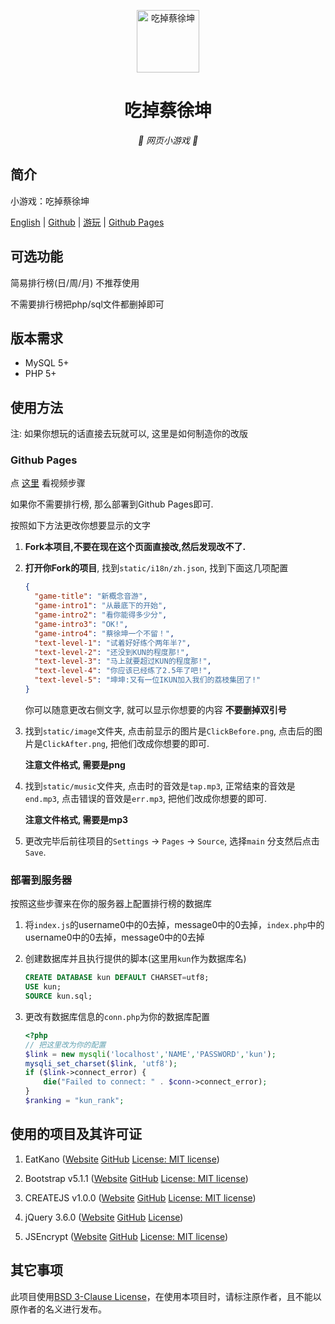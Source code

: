 <p align="center">
  <a href="https://chicxk.pages.dev/"><img src="static/image/ClickBefore.png" width="100" height="100" alt="吃掉蔡徐坤"></a>
</p>
<div align="center">

# 吃掉蔡徐坤

_🦌 网页小游戏 🥛_

</div>


## 简介

小游戏：吃掉蔡徐坤

[English](README_EN.md)
|
[Github](https://github.com/fgfobdpqjs)
|
[游玩](https://chicxk.pages.dev/)
|
[Github Pages](https://fgfobdpqjs.github.io/EatKun/)

## 可选功能

简易排行榜(日/周/月) 不推荐使用

不需要排行榜把php/sql文件都删掉即可

## 版本需求
+ MySQL 5+
+ PHP 5+

## 使用方法

注: 如果你想玩的话直接去玩就可以, 这里是如何制造你的改版

### Github Pages

点 [这里](https://www.bilibili.com/video/BV1r94y1d765) 看视频步骤

如果你不需要排行榜, 那么部署到Github Pages即可.

按照如下方法更改你想要显示的文字

1. **Fork本项目,不要在现在这个页面直接改,然后发现改不了.**

2. **打开你Fork的项目**, 找到`static/i18n/zh.json`, 找到下面这几项配置

   ```json
   {
     "game-title": "新概念音游",
     "game-intro1": "从最底下的开始",
     "game-intro2": "看你能得多少分",
     "game-intro3": "OK!",
     "game-intro4": "蔡徐坤一个不留！",
     "text-level-1": "试着好好练个两年半?",
     "text-level-2": "还没到KUN的程度那!",
     "text-level-3": "马上就要超过KUN的程度那!",
     "text-level-4": "你应该已经练了2.5年了吧!",
     "text-level-5": "坤坤:又有一位IKUN加入我们的荔枝集团了!"
   }
   ```

   你可以随意更改右侧文字, 就可以显示你想要的内容 **不要删掉双引号**

3. 找到`static/image`文件夹, 点击前显示的图片是`ClickBefore.png`, 点击后的图片是`ClickAfter.png`, 把他们改成你想要的即可.

    **注意文件格式, 需要是png**

4. 找到`static/music`文件夹, 点击时的音效是`tap.mp3`, 正常结束的音效是`end.mp3`, 点击错误的音效是`err.mp3`, 把他们改成你想要的即可.

   **注意文件格式, 需要是mp3**

5. 更改完毕后前往项目的`Settings` -> `Pages` -> `Source`, 选择`main` 分支然后点击`Save`.

### 部署到服务器

按照这些步骤来在你的服务器上配置排行榜的数据库

1. 将`index.js`的username0中的0去掉，message0中的0去掉，`index.php`中的username0中的0去掉，message0中的0去掉

2. 创建数据库并且执行提供的脚本(这里用`kun`作为数据库名)
   ```sql
   CREATE DATABASE kun DEFAULT CHARSET=utf8;
   USE kun;
   SOURCE kun.sql;
   ```

3. 更改有数据库信息的`conn.php`为你的数据库配置

   ```php
   <?php
   // 把这里改为你的配置
   $link = new mysqli('localhost','NAME','PASSWORD','kun');
   mysqli_set_charset($link, 'utf8');
   if ($link->connect_error) {
       die("Failed to connect: " . $conn->connect_error);
   }
   $ranking = "kun_rank";
   ```

## 使用的项目及其许可证

1. EatKano ([Website](https://xingye.me/game/eatkano) [GitHub](https://github.com/arcxingye/EatKano) [License: MIT license](https://github.com/arcxingye/EatKano/raw/refs/heads/main/LICENSE))

2. Bootstrap v5.1.1 ([Website](https://getbootstrap.com/) [GitHub](https://github.com/twbs/bootstrap/releases/tag/v5.1.1) [License: MIT license](https://raw.githubusercontent.com/twbs/bootstrap/refs/heads/main/LICENSE))

3. CREATEJS v1.0.0 ([Website](http://createjs.com/) [GitHub](https://github.com/CreateJS/CreateJS) [License: MIT license](https://raw.githubusercontent.com/CreateJS/CreateJS/refs/heads/master/LICENSE))

4. jQuery 3.6.0 ([Website](https://jquery.com/) [GitHub](https://github.com/jquery/jquery/releases/tag/3.6.0) [License](https://raw.githubusercontent.com/jquery/jquery/refs/heads/main/LICENSE.txt))

5. JSEncrypt ([Website](https://travistidwell.com/jsencrypt) [GitHub](https://github.com/travist/jsencrypt) [License: MIT license](https://raw.githubusercontent.com/travist/jsencrypt/refs/heads/master/LICENSE.txt))

## 其它事项

此项目使用[BSD 3-Clause License](https://raw.githubusercontent.com/fgfobdpqjs/EatKun/refs/heads/main/LICENSE)，在使用本项目时，请标注原作者，且不能以原作者的名义进行发布。